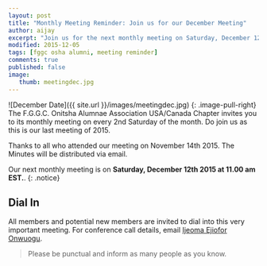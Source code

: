 ```yaml
---
layout: post
title: "Monthly Meeting Reminder: Join us for our December Meeting"
author: aijay
excerpt: "Join us for the next monthly meeting on Saturday, December 12, 2015 at 11am EST."
modified: 2015-12-05
tags: [fggc osha alumni, meeting reminder]
comments: true
published: false
image:
   thumb: meetingdec.jpg
---
```


![December Date]({{ site.url }}/images/meetingdec.jpg)
{: .image-pull-right} 
The F.G.G.C. Onitsha Alumnae Association USA/Canada Chapter invites you to its monthly meeting on every 2nd Saturday of the month. Do join us as this is our last meeting of 2015.

Thanks to all who attended our meeting on November 14th 2015. The Minutes will be distributed via email.


Our next monthly meeting is on **Saturday, December 12th 2015 at 11.00 am EST.**. 
{: .notice} 

## Dial In 
All members and potential new members are invited to dial into this very important meeting. For conference call details, email [Ijeoma Ejiofor Onwuogu](mailto:ijeoma.ejiofor@fggconitsha.com).

> Please be punctual and inform as many people as you know.

